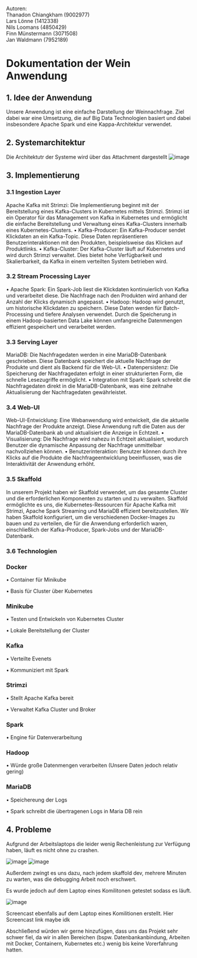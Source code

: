 Autoren:  
Thanadon Chiangkham (9002977)  
Lars Lönne (1412338)  
Nils Loomans (4850429)  
Finn Münstermann (3071508)  
Jan Waldmann (7952189)

 
# Dokumentation der Wein Anwendung
## 1. Idee der Anwendung
Unsere Anwendung ist eine einfache Darstellung der Weinnachfrage. Ziel dabei war eine Umsetzung, die auf Big Data Technologien basiert und dabei insbesondere Apache Spark und eine Kappa-Architektur verwendet.

## 2. Systemarchitektur
Die Architektutr der Systeme wird über das Attachment dargestellt
![image](https://github.com/user-attachments/assets/67b45b7f-3c27-4935-ae35-1d727ac1175a)

## 3. Implementierung

### 3.1 Ingestion Layer
Apache Kafka mit Strimzi: Die Implementierung beginnt mit der Bereitstellung eines Kafka-Clusters in Kubernetes mittels Strimzi. Strimzi ist ein Operator für das Management von Kafka in Kubernetes und ermöglicht die einfache Bereitstellung und Verwaltung eines Kafka-Clusters innerhalb eines Kubernetes-Clusters.
•	Kafka-Producer: Ein Kafka-Producer sendet Klickdaten an ein Kafka-Topic. Diese Daten repräsentieren Benutzerinteraktionen mit den Produkten, beispielsweise das Klicken auf Produktlinks.
•	Kafka-Cluster: Der Kafka-Cluster läuft auf Kubernetes und wird durch Strimzi verwaltet. Dies bietet hohe Verfügbarkeit und Skalierbarkeit, da Kafka in einem verteilten System betrieben wird.
### 3.2 Stream Processing Layer
•	Apache Spark: Ein Spark-Job liest die Klickdaten kontinuierlich von Kafka und verarbeitet diese. Die Nachfrage nach den Produkten wird anhand der Anzahl der Klicks dynamisch angepasst.
•	Hadoop: Hadoop wird genutzt, um historische Klickdaten zu speichern. Diese Daten werden für Batch-Processing und tiefere Analysen verwendet. Durch die Speicherung in einem Hadoop-basierten Data Lake können umfangreiche Datenmengen effizient gespeichert und verarbeitet werden.
### 3.3 Serving Layer
MariaDB: Die Nachfragedaten werden in eine MariaDB-Datenbank geschrieben. Diese Datenbank speichert die aktuelle Nachfrage der Produkte und dient als Backend für die Web-UI.
•	Datenpersistenz: Die Speicherung der Nachfragedaten erfolgt in einer strukturierten Form, die schnelle Lesezugriffe ermöglicht.
•	Integration mit Spark: Spark schreibt die Nachfragedaten direkt in die MariaDB-Datenbank, was eine zeitnahe Aktualisierung der Nachfragedaten gewährleistet.
### 3.4 Web-UI
Web-UI-Entwicklung: Eine Webanwendung wird entwickelt, die die aktuelle Nachfrage der Produkte anzeigt. Diese Anwendung ruft die Daten aus der MariaDB-Datenbank ab und aktualisiert die Anzeige in Echtzeit.
•	Visualisierung: Die Nachfrage wird nahezu in Echtzeit aktualisiert, wodurch Benutzer die dynamische Anpassung der Nachfrage unmittelbar nachvollziehen können.
•	Benutzerinteraktion: Benutzer können durch ihre Klicks auf die Produkte die Nachfrageentwicklung beeinflussen, was die Interaktivität der Anwendung erhöht.
### 3.5 Skaffold
In unserem Projekt haben wir Skaffold verwendet, um das gesamte Cluster und die erforderlichen Komponenten zu starten und zu verwalten. Skaffold ermöglichte es uns, die Kubernetes-Ressourcen für Apache Kafka mit Strimzi, Apache Spark Streaming und MariaDB effizient bereitzustellen. Wir haben Skaffold konfiguriert, um die verschiedenen Docker-Images zu bauen und zu verteilen, die für die Anwendung erforderlich waren, einschließlich der Kafka-Producer, Spark-Jobs und der MariaDB-Datenbank.
### 3.6 Technologien
### Docker
•	Container für Minikube 


•	Basis für Cluster über Kubernetes
### Minikube
• Testen und Entwickeln von Kubernetes Cluster

• Lokale Bereitstellung der Cluster 
### Kafka
• Verteilte Evenets

• Kommuniziert mit Spark
### Strimzi
• Stellt Apache Kafka bereit

• Verwaltet Kafka Cluster und Broker
### Spark
• Engine für Datenverarbeitung
### Hadoop
• Würde große Datenmengen verarbeiten (Unsere Daten jedoch relativ gering)
### MariaDB
• Speichereung der Logs 

• Spark schreibt die übertragenen Logs in Maria DB rein

## 4. Probleme

Aufgrund der Arbeitslaptops die leider wenig Rechenleistung zur Verfügung haben, läuft es nicht ohne zu crashen.

![image](https://github.com/user-attachments/assets/9a0fd5c7-de05-495d-adc4-15dbce34ed03)
![image](https://github.com/user-attachments/assets/e4f9f4f9-b1a7-478d-9b0a-04909b783ff0)

Außerdem zwingt es uns dazu, nach jedem skaffold dev, mehrere Minuten zu warten, was die debugging Arbeit noch erschwert.


Es wurde jedoch auf dem Laptop eines Komilitonen getestet sodass es läuft.

![image](https://github.com/user-attachments/assets/9f8efbf3-423a-4a58-a7f2-fd2b1c45b5cc)

Screencast ebenfalls auf dem Laptop eines Komilitionen erstellt.
Hier Screencast link maybe idk

Abschließend würden wir gerne hinzufügen, dass uns das Projekt sehr schwer fiel, da wir in allen Bereichen (bspw. Datenbankanbindung, Arbeiten mit Docker, Containern, Kubernetes etc.) wenig bis keine Vorerfahrung hatten.
